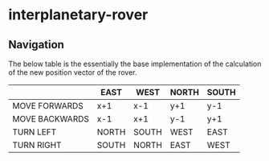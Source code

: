 # interplanetary-rover
## Navigation
The below table is the essentially the base implementation of the calculation of the new position vector of the rover.

|                	| EAST  	| WEST  	| NORTH 	| SOUTH 	|
|----------------	|-------	|-------	|-------	|-------	|
| MOVE FORWARDS  	| x+1   	| x-1   	| y+1   	| y-1   	|
| MOVE BACKWARDS 	| x-1   	| x+1   	| y-1   	| y+1   	|
| TURN LEFT      	| NORTH 	| SOUTH 	| WEST  	| EAST  	|
| TURN RIGHT     	| SOUTH 	| NORTH 	| EAST  	| WEST  	|
